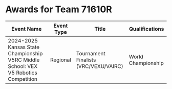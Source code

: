 # Awards for Team 71610R

| Event Name | Event Type | Title | Qualifications |
|------------|------------|-------|----------------|
| 2024-2025 Kansas State Championship V5RC Middle School: VEX V5 Robotics Competition | Regional | Tournament Finalists (VRC/VEXU/VAIRC) | World Championship |
